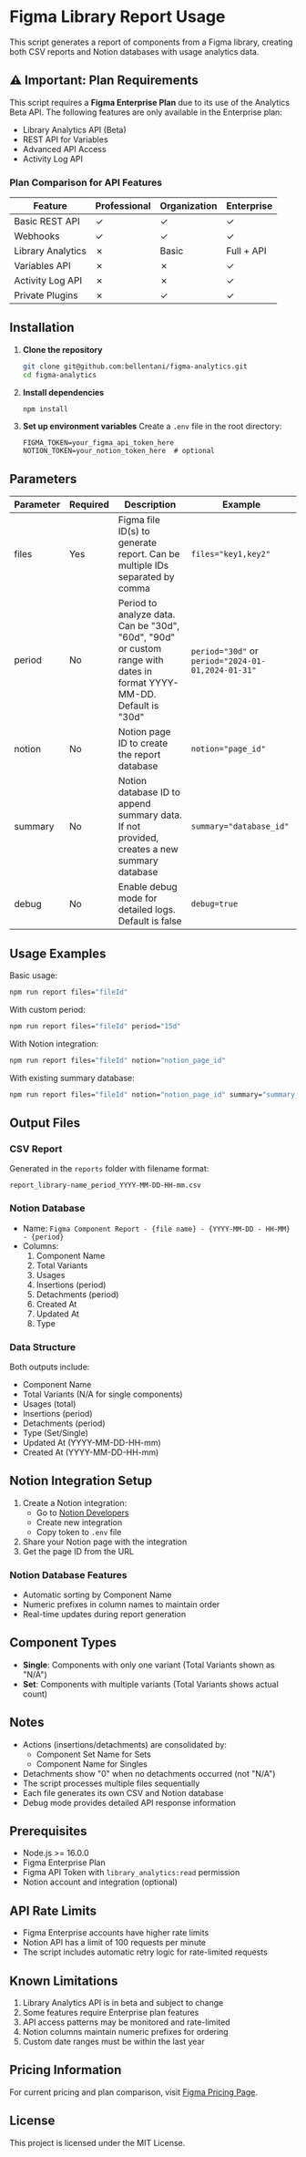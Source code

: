 # Figma Library Report Usage

This script generates a report of components from a Figma library, creating both CSV reports and Notion databases with usage analytics data.

## ⚠️ Important: Plan Requirements

This script requires a **Figma Enterprise Plan** due to its use of the Analytics Beta API. The following features are only available in the Enterprise plan:

- Library Analytics API (Beta)
- REST API for Variables
- Advanced API Access
- Activity Log API

### Plan Comparison for API Features

| Feature                    | Professional | Organization | Enterprise |
|---------------------------|--------------|--------------|------------|
| Basic REST API            | ✓            | ✓            | ✓          |
| Webhooks                  | ✓            | ✓            | ✓          |
| Library Analytics         | ✗            | Basic        | Full + API |
| Variables API             | ✗            | ✗            | ✓          |
| Activity Log API          | ✗            | ✗            | ✓          |
| Private Plugins           | ✗            | ✓            | ✓          |

## Installation

1. **Clone the repository**
   ```bash
   git clone git@github.com:bellentani/figma-analytics.git
   cd figma-analytics
   ```

2. **Install dependencies**
   ```bash
   npm install
   ```

3. **Set up environment variables**
   Create a `.env` file in the root directory:
   ```env
   FIGMA_TOKEN=your_figma_api_token_here
   NOTION_TOKEN=your_notion_token_here  # optional
   ```

## Parameters

| Parameter | Required | Description | Example |
|-----------|----------|-------------|---------|
| files | Yes | Figma file ID(s) to generate report. Can be multiple IDs separated by comma | `files="key1,key2"` |
| period | No | Period to analyze data. Can be "30d", "60d", "90d" or custom range with dates in format YYYY-MM-DD. Default is "30d" | `period="30d"` or `period="2024-01-01,2024-01-31"` |
| notion | No | Notion page ID to create the report database | `notion="page_id"` |
| summary | No | Notion database ID to append summary data. If not provided, creates a new summary database | `summary="database_id"` |
| debug | No | Enable debug mode for detailed logs. Default is false | `debug=true` |

## Usage Examples

Basic usage:
```bash
npm run report files="fileId"
```

With custom period:
```bash
npm run report files="fileId" period="15d"
```

With Notion integration:
```bash
npm run report files="fileId" notion="notion_page_id"
```

With existing summary database:
```bash
npm run report files="fileId" notion="notion_page_id" summary="summary_database_id"
```

## Output Files

### CSV Report
Generated in the `reports` folder with filename format:
```
report_library-name_period_YYYY-MM-DD-HH-mm.csv
```

### Notion Database
- Name: `Figma Component Report - {file name} - {YYYY-MM-DD - HH-MM} - {period}`
- Columns:
  1. Component Name
  2. Total Variants
  3. Usages
  4. Insertions (period)
  5. Detachments (period)
  6. Created At
  7. Updated At
  8. Type

### Data Structure
Both outputs include:
- Component Name
- Total Variants (N/A for single components)
- Usages (total)
- Insertions (period)
- Detachments (period)
- Type (Set/Single)
- Updated At (YYYY-MM-DD-HH-mm)
- Created At (YYYY-MM-DD-HH-mm)

## Notion Integration Setup

1. Create a Notion integration:
   - Go to [Notion Developers](https://www.notion.so/my-integrations)
   - Create new integration
   - Copy token to `.env` file
2. Share your Notion page with the integration
3. Get the page ID from the URL

### Notion Database Features
- Automatic sorting by Component Name
- Numeric prefixes in column names to maintain order
- Real-time updates during report generation

## Component Types
- **Single**: Components with only one variant (Total Variants shown as "N/A")
- **Set**: Components with multiple variants (Total Variants shows actual count)

## Notes
- Actions (insertions/detachments) are consolidated by:
  - Component Set Name for Sets
  - Component Name for Singles
- Detachments show "0" when no detachments occurred (not "N/A")
- The script processes multiple files sequentially
- Each file generates its own CSV and Notion database
- Debug mode provides detailed API response information

## Prerequisites
- Node.js >= 16.0.0
- Figma Enterprise Plan
- Figma API Token with `library_analytics:read` permission
- Notion account and integration (optional)

## API Rate Limits
- Figma Enterprise accounts have higher rate limits
- Notion API has a limit of 100 requests per minute
- The script includes automatic retry logic for rate-limited requests

## Known Limitations
1. Library Analytics API is in beta and subject to change
2. Some features require Enterprise plan features
3. API access patterns may be monitored and rate-limited
4. Notion columns maintain numeric prefixes for ordering
5. Custom date ranges must be within the last year

## Pricing Information
For current pricing and plan comparison, visit [Figma Pricing Page](https://www.figma.com/pricing/).

## License
This project is licensed under the MIT License.
